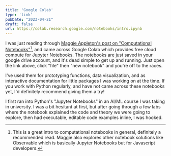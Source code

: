 ```yaml
---
title: 'Google Colab'
type: 'link'
pubDate: "2023-04-21"
draft: false
url: https://colab.research.google.com/notebooks/intro.ipynb
---
```


I was just reading through [Maggie Appleton's post on "Computational Notebooks"](https://maggieappleton.com/computational-notebooks)[^1], and came across Google Colab which provides free cloud compute for Jupyter Notebooks. The notebooks are just saved in your google drive account, and it's dead simple to get up and running. Just open the link above, click "file" then "new notebook" and you're off to the races.  

I've used them for prototyping functions, data visualization, and as interactive documentation for little packages I was working on at the time. If you work with Python regularly, and have not came across these notebooks yet, I'd definitely recommend giving them a try! 

I first ran into Python's "Jupyter Notebooks" in an AI/ML course I was taking in university. I was a bit hesitant at first, but after going through a few labs where the notebook explained the code and theory we were going to explore, then had executable, editable code examples inline, I was hooked. 

[^1]: This is a great intro to computational notebooks in general, definitely a recommended read. Maggie also explores other notebook solutions like Observable which is basically Jupyter Notebooks but for Javascript developers.
